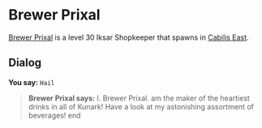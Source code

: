 # Brewer Prixal



[Brewer Prixal](/npc/106096) is a level 30 Iksar Shopkeeper that spawns in [Cabilis East](/zone/106).



## Dialog

**You say:** `Hail`



>**Brewer Prixal says:** I. Brewer Prixal. am the maker of the heartiest drinks in all of Kunark! Have a look at my astonishing assortment of beverages!
end





